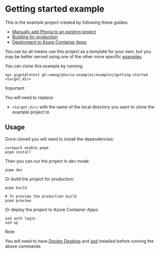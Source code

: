# Getting started example

This is the example project created by following these guides:

* [Manually add Phoria to an existing project](https://github.com/CMeeg/phoria/blob/main/docs/guides/getting-started.md##manually-add-phoria-to-an-existing-dotnet-project)
* [Building for production](https://github.com/CMeeg/phoria/blob/main/docs/guides/building-for-production.md)
* [Deployment to Azure Container Apps](https://github.com/CMeeg/phoria/blob/main/docs/guides/deployment.md##deploy-to-azure-container-apps)

You can by all means use this project as a template for your own, but you may be better served using one of the other more specific [examples](https://github.com/CMeeg/phoria-examples/tree/main/examples).

You can clone this example by running:

```shell
npx giget@latest gh:cmeeg/phoria-examples/examples/getting-started <target_dir>
```

> [!IMPORTANT]
> You will need to replace:
> * `<target_dir>` with the name of the local directory you want to clone the example project to

## Usage

Once cloned you will need to install the dependencies:

```shell
corepack enable pnpm
pnpm install
```

Then you can run the project in dev mode:

```shell
pnpm dev
```

Or build the project for production:

```shell
pnpm build

# To preview the production build
pnpm preview
```

Or deploy the project to Azure Container Apps:

```shell
azd auth login
azd up
```

> [!NOTE]
> You will need to have [Docker Desktop](https://docs.docker.com/desktop/) and [azd](https://learn.microsoft.com/en-us/azure/developer/azure-developer-cli/install-azd) installed before running the above commands.
